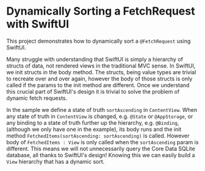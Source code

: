 # Dynamically Sorting a FetchRequest with SwiftUI

This project demonstrates how to dynamically sort a `@FetchRequest` using SwiftUI.

Many struggle with understanding that SwiftUI is simply a hierarchy of structs of data, not rendered views in the traditional MVC sense. In SwiftUI, we init structs in the body method. The structs, being value types are trivial to recreate over and over again, however the body of those structs is only called if the params to the init method are different. Once we understand this crucial part of SwiftUI's design it is trivial to solve the problem of dynamic fetch requests.

In the sample we define a state of truth `sortAscending` in `ContentView`. When any state of truth in `ContentView` is changed, e.g. `@State` or `@AppStorage`, or any binding to a state of truth further up the hierarchy, e.g. `@Binding`, (although we only have one in the example), its body runs and the init method `FetchedItems(sortAscending: sortAscending)` is called. However body of `FetchedItems : View` is only called when the `sortAscending` param is different. This means we will not unnecessarily query the Core Data SQLite database, all thanks to SwiftUI's design! Knowing this we can easily build a `View` hierarchy that has a dynamic sort.
